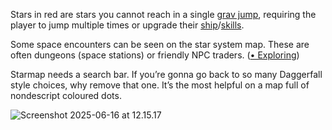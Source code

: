 Stars in red are stars you cannot reach in a single [grav jump](Travelling.md), requiring the player to jump multiple times or upgrade their [ship](Ship%20Building.md)/[skills](Progression.md).

Some space encounters can be seen on the star system map. These are often dungeons (space stations) or friendly NPC traders. ([• Exploring](•%20Exploring.md))

Starmap needs a search bar. If you’re gonna go back to so many Daggerfall style choices, why remove that one. It’s the most helpful on a map full of nondescript coloured dots.

![Screenshot 2025-06-16 at 12.15.17](Screenshot%202025-06-16%20at%2012.15.17.png)